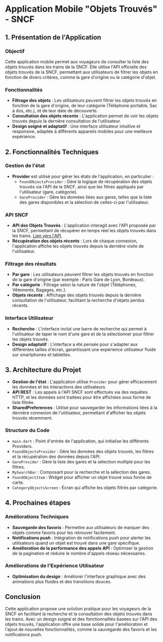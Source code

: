 # Application Mobile "Objets Trouvés" - SNCF

## 1. Présentation de l'Application

### Objectif
Cette application mobile permet aux voyageurs de consulter la liste des objets trouvés dans les trains de la SNCF. Elle utilise l'API officielle des objets trouvés de la SNCF, permettant aux utilisateurs de filtrer les objets en fonction de divers critères, comme la gare d'origine ou la catégorie d'objet.

### Fonctionnalités
- **Filtrage des objets** : Les utilisateurs peuvent filtrer les objets trouvés en fonction de la gare d'origine, de leur catégorie (Téléphone portable, Sac à dos, etc.), et de leur date de découverte.
- **Consultation des objets récents** : L'application permet de voir les objets trouvés depuis la dernière consultation de l'utilisateur.
- **Design soigné et adaptatif** : Une interface utilisateur intuitive et responsive, adaptée à différents appareils mobiles pour une meilleure expérience.

## 2. Fonctionnalités Techniques

### Gestion de l'état
- **Provider** est utilisé pour gérer les états de l'application, en particulier :
    - `FoundObjectsProvider` : Gère la logique de récupération des objets trouvés via l'API de la SNCF, ainsi que les filtres appliqués par l'utilisateur (gare, catégorie).
    - `GareProvider` : Gère les données liées aux gares, telles que la liste des gares disponibles et la sélection de celles-ci par l'utilisateur.

### API SNCF
- **API des Objets Trouvés** : L'application interagit avec l'API proposée par la SNCF, permettant de récupérer en temps réel les objets trouvés dans les trains. [Lien vers l'API](https://data.sncf.com/explore/dataset/objets-trouves-restitution/api/).
- **Récupération des objets récents** : Lors de chaque connexion, l'application affiche les objets trouvés depuis la dernière visite de l'utilisateur.

### Filtrage des résultats
- **Par gare** : Les utilisateurs peuvent filtrer les objets trouvés en fonction de la gare d'origine (par exemple : Paris Gare de Lyon, Bordeaux).
- **Par catégorie** : Filtrage selon la nature de l'objet (Téléphones, Vêtements, Bagages, etc.).
- **Objets récents** : Affichage des objets trouvés depuis la dernière consultation de l'utilisateur, facilitant la recherche d'objets perdus récents.

### Interface Utilisateur
- **Recherche** : L'interface inclut une barre de recherche qui permet à l'utilisateur de taper le nom d'une gare et de la sélectionner pour filtrer les objets trouvés.
- **Design adaptatif** : L'interface a été pensée pour s'adapter aux différentes tailles d'écran, garantissant une expérience utilisateur fluide sur smartphones et tablettes.

## 3. Architecture du Projet

- **Gestion de l'état** : L'application utilise `Provider` pour gérer efficacement les données et les interactions des utilisateurs.
- **API REST** : Les appels à l'API SNCF sont effectués via des requêtes HTTP, et les données sont traitées pour être affichées sous forme de liste filtrée.
- **SharedPreferences** : Utilisé pour sauvegarder les informations liées à la dernière connexion de l'utilisateur, permettant d'afficher les objets trouvés récemment.

### Structure du Code
- `main.dart` : Point d'entrée de l'application, qui initialise les différents Providers.
- `FoundObjectsProvider` : Gère les données des objets trouvés, les filtres et la récupération des données depuis l'API.
- `GareProvider` : Gère la liste des gares et la sélection multiple pour les filtres.
- `MySearchBar` : Composant pour la recherche et la sélection des gares.
- `FoundObjectItem` : Widget pour afficher un objet trouvé sous forme de carte.
- `CategoryObjectsScreen` : Écran qui affiche les objets filtrés par catégorie.

## 4. Prochaines étapes

### Améliorations Techniques
- **Sauvegarde des favoris** : Permettre aux utilisateurs de marquer des objets comme favoris pour les retrouver facilement.
- **Notifications push** : Intégration de notifications push pour alerter les utilisateurs quand un objet est trouvé dans une gare spécifique.
- **Amélioration de la performance des appels API** : Optimiser la gestion de la pagination et réduire le nombre d'appels réseau nécessaires.

### Améliorations de l'Expérience Utilisateur
- **Optimisation du design** : Améliorer l'interface graphique avec des animations plus fluides et des transitions douces.

## Conclusion

Cette application propose une solution pratique pour les voyageurs de la SNCF en facilitant la recherche et la consultation des objets trouvés dans les trains. Avec un design soigné et des fonctionnalités basées sur l'API des objets trouvés, l'application offre une base solide pour l'amélioration et l'ajout de nouvelles fonctionnalités, comme la sauvegarde des favoris et les notifications push.

